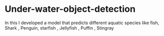# Under-water-object-detection
In this I developed a model that predicts different aquatic species like fish, Shark , Penguin, starfish , Jellyfish , Puffin , Stingray
